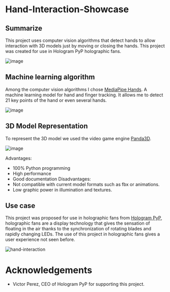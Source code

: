 # Hand-Interaction-Showcase
## Summarize
This project uses computer vision algorithms that detect hands to allow interaction with 3D models just by moving or closing the hands. This project was created for use in Hologram PyP holographic fans. 

![image](assets/showcase-hand-interaction.gif)

## Machine learning algorithm
Among the computer vision algorithms I chose [MediaPipe Hands](https://mediapipe.readthedocs.io/en/latest/solutions/hands.html). A machine learning model for hand and finger tracking. It allows me to detect 21 key points of the hand or even several hands. 

![image](https://github.com/user-attachments/assets/7c271d8e-25d4-43c5-ae49-7051eb6f441a)

## 3D Model Representation
To represent the 3D model we used the video game engine [Panda3D](https://docs.panda3d.org/1.10/python/introduction/tutorial/index). 

![image](https://github.com/user-attachments/assets/ac274ed6-5a96-46fb-80c9-d618cdbaccd0)

Advantages:
- 100% Python programming
- High performance
- Good documentation
Disadvantages:
- Not compatible with current model formats such as fbx or animations.
- Low graphic power in illumination and textures.

## Use case
This project was proposed for use in holographic fans from [Hologram PyP](https://hologrampyp.com/), holographic fans are a display technology that gives the sensation of floating in the air thanks to the synchronization of rotating blades and rapidly changing LEDs. The use of this project in holographic fans gives a user experience not seen before.

![hand-interaction](https://github.com/user-attachments/assets/b391618c-0250-457f-a5b0-8f4bf7401f42)


# Acknowledgements
- Victor Perez, CEO of Hologram PyP for supporting this project.
